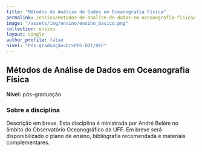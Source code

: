 ```yaml
---
title: "Métodos de Análise de Dados em Oceanografia Física"
permalink: /ensino/metodos-de-analise-de-dados-em-oceanografia-fisica/
image: "/assets/img/ensino/ensino_basico.png"
collection: ensino
layout: single
author_profile: false
nivel: "Pós-graduação<br>PPG-DOT/UFF"
---
```


## Métodos de Análise de Dados em Oceanografia Física

**Nível:** pós-graduação  


### Sobre a disciplina

Descrição em breve. Esta disciplina é ministrada por André Belém no âmbito do Observatório Oceanográfico da UFF. Em breve será disponibilizado o plano de ensino, bibliografia recomendada e materiais complementares.
